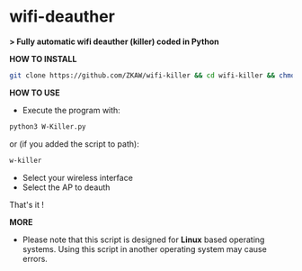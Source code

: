 # wifi-deauther
**> Fully automatic wifi deauther (killer) coded in Python**

**HOW TO INSTALL**

``` bash
git clone https://github.com/ZKAW/wifi-killer && cd wifi-killer && chmod +x INSTALL && ./INSTALL
```

**HOW TO USE**

* Execute the program with:
``` bash
python3 W-Killer.py 
```
or (if you added the script to path):
``` bash
w-killer
```
* Select your wireless interface
* Select the AP to deauth

That's it !

**MORE**

- Please note that this script is designed for **Linux** based operating systems. Using this script in another operating system may cause errors.